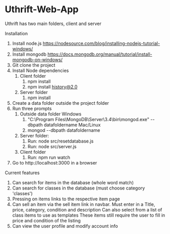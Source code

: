 
# Uthrift-Web-App

Uthrift has two main folders, client and server

Installation

1. Install node.js  https://nodesource.com/blog/installing-nodejs-tutorial-windows/
2. Install mongodb  https://docs.mongodb.org/manual/tutorial/install-mongodb-on-windows/
3. Git clone the project
4. Install Node dependencies 
   1. Client folder
      1. npm install
      2. npm install history@2.0
   2. Server folder
      1. npm install
5. Create a data folder outside the project folder
6. Run three prompts
   1. Outside data folder
      Windows
         1. "C:\Program Files\MongoDB\Server\3.4\bin\mongod.exe" --dbpath datafoldername
      Mac/Linux
         1. mongod --dbpath datafoldername
   2. Server folder: 
      1. Run: node src/resetdatabase.js
      2. Run: node src/server.js
   3. Client folder
      1. Run: npm run watch
7. Go to http://localhost:3000 in a browser

Current features

1. Can search for items in the database (whole word match)
2. Can search for classes in the database (must choose category 'classes')
3. Pressing on items links to the respective item page
4. Can sell an item via the sell item link in navbar.
   Must enter in a Title, price, category, condition and description
   Can also select from a list of class items to use as templates
      These items still require the user to fill in price and condition of the listing
5. Can view the user profile and modify account info

